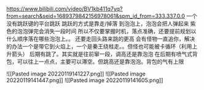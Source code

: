 https://www.bilibili.com/video/BV1kb411q7yq?from=search&seid=1689379842156978061&spm_id_from=333.337.0.0
一个没有跳跃键的平台跳跃
跳跃的方式是靠走/掉落 到泡泡上，泡泡会把人弹起来
紫色的泡泡弹完会消失一段时间
所以不仅要掌握时机，落点准确，还要提前规划以什么顺序落在哪些泡泡上。。
还要走回头路来跳的更高
会有怪物一直追你，解决的办法一个是带它到火焰上，一个是秦王绕柱走。。但怪也可能被卡循环（利用上升箭头）
后期有跳了。其实就是往前窜一段，调高还是靠泡泡
在后期有喷气式背包，可以往上一点点，主要可以滞空。但跳高还是靠泡泡。背包的气有上限




![[Pasted image 20220119141227.png]]
![[Pasted image 20220119141447.png]]
![[Pasted image 20220119141605.png]]